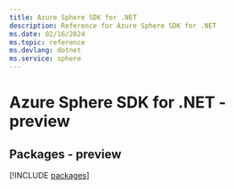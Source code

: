 ```yaml
---
title: Azure Sphere SDK for .NET
description: Reference for Azure Sphere SDK for .NET
ms.date: 02/16/2024
ms.topic: reference
ms.devlang: dotnet
ms.service: sphere
---
```

# Azure Sphere SDK for .NET - preview
## Packages - preview
[!INCLUDE [packages](sphere-index.md)]